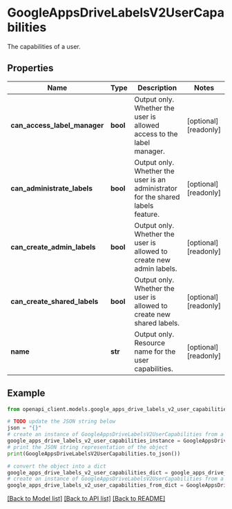 # GoogleAppsDriveLabelsV2UserCapabilities

The capabilities of a user.

## Properties

Name | Type | Description | Notes
------------ | ------------- | ------------- | -------------
**can_access_label_manager** | **bool** | Output only. Whether the user is allowed access to the label manager. | [optional] [readonly] 
**can_administrate_labels** | **bool** | Output only. Whether the user is an administrator for the shared labels feature. | [optional] [readonly] 
**can_create_admin_labels** | **bool** | Output only. Whether the user is allowed to create new admin labels. | [optional] [readonly] 
**can_create_shared_labels** | **bool** | Output only. Whether the user is allowed to create new shared labels. | [optional] [readonly] 
**name** | **str** | Output only. Resource name for the user capabilities. | [optional] [readonly] 

## Example

```python
from openapi_client.models.google_apps_drive_labels_v2_user_capabilities import GoogleAppsDriveLabelsV2UserCapabilities

# TODO update the JSON string below
json = "{}"
# create an instance of GoogleAppsDriveLabelsV2UserCapabilities from a JSON string
google_apps_drive_labels_v2_user_capabilities_instance = GoogleAppsDriveLabelsV2UserCapabilities.from_json(json)
# print the JSON string representation of the object
print(GoogleAppsDriveLabelsV2UserCapabilities.to_json())

# convert the object into a dict
google_apps_drive_labels_v2_user_capabilities_dict = google_apps_drive_labels_v2_user_capabilities_instance.to_dict()
# create an instance of GoogleAppsDriveLabelsV2UserCapabilities from a dict
google_apps_drive_labels_v2_user_capabilities_from_dict = GoogleAppsDriveLabelsV2UserCapabilities.from_dict(google_apps_drive_labels_v2_user_capabilities_dict)
```
[[Back to Model list]](../README.md#documentation-for-models) [[Back to API list]](../README.md#documentation-for-api-endpoints) [[Back to README]](../README.md)


